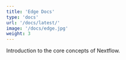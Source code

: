 ```yaml
---
title: 'Edge Docs'
type: 'docs'
url: '/docs/latest/'
image: '/docs/edge.jpg'
weight: 3
---
```


Introduction to the core concepts of Nextflow. 